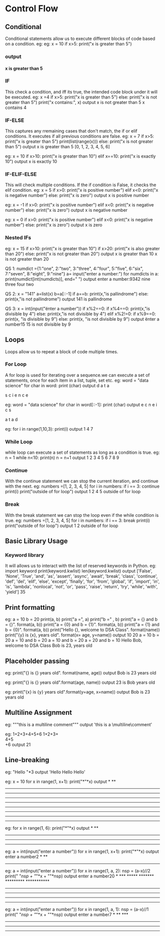 # Control Flow
## Conditional
Conditional statements allow us to execute different blocks of code based on a condition.
eg:
eg:
x = 10
if x>5:
      print("x is greater than 5")
### output
#### x is greater than 5

### IF
This check a condition, and iff its true, the intended code block under it will be executed.
eg:
x =4
if x>5:
  print("x is greater than 5")
else:
    print("x is not greater than 5")
print("x contains:", x)
output
x is not greater than 5
x contains 4

### IF-ELSE
This captures any rremaining cases that don't match, the if or elif conditions. It executes if all previous conditions are false.
eg:
x = 7
if x>5:
  print("x is greater than 5")
  print(list(range(x)))
else:
    print("x is not greater than 5")
output
x is greater than 5
[0, 1, 2, 3, 4, 5, 6]

eg:
x = 10
if x>10:
  print("x is greater than 10")
elif x==10:
    print("x is exactly 10")
output
x is exactly 10

### IF-ELIF-ELSE
This will check multiple conditions. If the if condition is False, it checks the elif condition.
eg:
x = 5
if x>0:
 print("x is positive number")
elif x<0:
 print("x is negative number")
else:
 print("x is zero")
output
x is positive number

eg:
x = -1
if x>0:
 print("x is positive number")
elif x<0:
 print("x is negative number")
else:
 print("x is zero")
output
x is negative number

eg:
x = 0
if x>0:
 print("x is positive number")
elif x<0:
 print("x is negative number")
else:
 print("x is zero")
output
x is zero

### Nested IFs
eg:
x = 15
if x>10:
 print("x is greater than 10")
 if x>20:
  print("x is also greater than 20")
 else:
  print("x is not greater than 20")
output
x is greater than 10
x is not greater than 20

QS 1:
numdict ={1:"one", 2:"two", 3:"three", 4:"four", 5:"five", 6:"six", 7:"seven", 8:"eight", 9:"nine"}
a= input("enter a number:")
for numdicts in a:
     print(numdict[int(numdicts)], end=" ")
output
enter a number:9342
nine three four two 

QS 2:
x = "141"
a=list(x)
b=a[::-1]
if a==b:
 print(x,"is pallindrome")
else:
  print(x,"is not pallindrome")
output
141 is pallindrome

QS 3:
x = int(input("ënter a number"))
if x%2==0:
  if x%4==0:
    print(x,"is divisible by 4")
  else:
    print(x,"is not divisible by 4")
elif x%2!=0:
  if x%9==0:
    print(x, "is divisible by 9")
  else:
    print(x, "is not divisible by 9")
output
ënter a number15
15 is not divisible by 9

## Loops
Loops allow us to repeat a block of code multiple times.
### For Loop
A for loop is used for iterating over a sequence.we can execute a set of statements, once for each item in a list, tuple, set etc.
eg:
word = "data science"
for char in word:
  print (char)
output
d
a
t
a

s
c
i
e
n
c
e

eg:
word = "data science"
for char in word[::-1]:
  print (char)
output
e
c
n
e
i
c
s
 
a
t
a
d

eg:
for i in range(1,10,3):
 print(i)
output
1
4
7

### While Loop
while loop can execute a set of statements as long as a condition is true.
eg:
n = 1
while n<10:
  print(n)
  n = n+1
output
1
2
3
4
5
6
7
8
9

### Continue
With the continue statement we can stop the current iteration, and continue with the next.
eg:
numbers =[1, 2, 3, 4, 5]
for i in numbers:
  if i == 3:
    continue
  print(i)
print("outside of for loop")
output
1
2
4
5
outside of for loop
### Break
With the break statement we can stop the loop even if the while condition is true.
eg:
numbers =[1, 2, 3, 4, 5]
for i in numbers:
  if i == 3:
    break
  print(i)
print("outside of for loop")
output
1
2
outside of for loop
## Basic Library Usage
### Keyword library
It will allows us to interact with the list of reserved keywords in Python.
eg:
import keyword
print(keyword.kwlist)
len(keyword.kwlist)
output
['False', 'None', 'True', 'and', 'as', 'assert', 'async', 'await', 'break', 'class', 'continue', 'def', 'del', 'elif', 'else', 'except', 'finally', 'for', 'from', 'global', 'if', 'import', 'in', 'is', 'lambda', 'nonlocal', 'not', 'or', 'pass', 'raise', 'return', 'try', 'while', 'with', 'yield']
35

## Print formatting
eg:
a = 10
b = 20
print(a, b)
print("a =", a)
print("b =" , b)
print("a = {} and b = {}". format(a, b))
print("a = {0} and b = {1}". format(a, b))
print("a = {1} and b = {0}". format(a, b))
print("Hello {}, welcome to DSA Class". format(name))
print("{y} is {x}, years old". format(x= age, y=name))
output
10 20
a = 10
b = 20
a = 10 and b = 20
a = 10 and b = 20
a = 20 and b = 10
Hello Bob, welcome to DSA Class
Bob is 23, years old

## Placeholder passing
eg:
print("{} is {} years old". format(name, age))
output
Bob is 23 years old

eg:
print("{} is {} years old".format(age, name))
output
23 is Bob years old

eg:
print("{x} is {y} years old".format(y=age, x=name))
output
Bob is 23 years old

## Multiline Assignment
eg:
"""this is a
multiline
comment"""
output
'this is a \multiline\comment'

eg:
1+2+3+4+5+6
1+2+3+\
4+5\
+6
output
21

## Line-breaking
eg:
"Hello "*3
output
'Hello Hello Hello'

eg:
x  = 10
for x in range(1, x+1):
  print("*"*x)
output
*
**
***
****
*****
******
*******
********
*********
**********

eg:
for x in range(1, 6):
  print("*"*x)
output
*
**
***
****
*****

eg:
a = int(input("enter a number"))
for x in range(1, x+1):
 print("*"*x)
output
enter a number2
*
**
***

eg:
a = int(input("enter a number"))
for x in range(1, a, 2):
 nsp = (a-x)//2
 print(" "*nsp + "*"*x + ""*nsp)
output
enter a number20
         *
        ***
       *****
      *******
     *********
    ***********
   *************
  ***************
 *****************
*******************

eg:
a = int(input("enter a number"))
for x in range(1, a, 1):
 nsp = (a-x)//1
 print(" "*nsp + "*"*x + ""*nsp)
output
enter a number7
      *
     **
    ***
   ****
  *****
 ******
